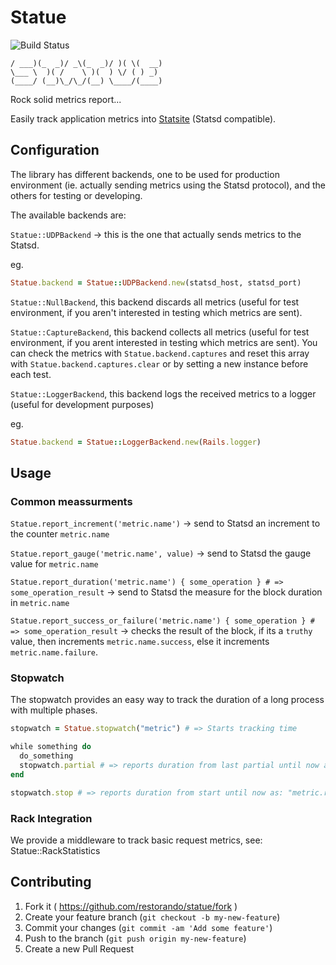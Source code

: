 # Statue

![Build Status](https://travis-ci.org/restorando/statue.svg?branch=master)

    / ___)(_  _)/ _\(_  _)/ )( \(  __)
    \___ \  )( /    \ )(  ) \/ ( ) _)
    (____/ (__)\_/\_/(__) \____/(____)
Rock solid metrics report...

Easily track application metrics into [Statsite](https://github.com/armon/statsite) (Statsd compatible).

## Configuration

The library has different backends, one to be used for production environment (ie. actually
 sending metrics using the Statsd protocol), and the others for testing or developing.

The available backends are:

`Statue::UDPBackend` -> this is the one that actually sends metrics to the Statsd.

eg.
```ruby
Statue.backend = Statue::UDPBackend.new(statsd_host, statsd_port)
```

`Statue::NullBackend`, this backend discards all metrics (useful for test environment, if you
aren't interested in testing which metrics are sent).

`Statue::CaptureBackend`, this backend collects all metrics (useful for test environment, if you
arent interested in testing which metrics are sent). You can check the metrics with `Statue.backend.captures`
and reset this array with `Statue.backend.captures.clear` or by setting a new instance before each test.

`Statue::LoggerBackend`, this backend logs the received metrics to a logger (useful for development purposes)

eg.
```ruby
Statue.backend = Statue::LoggerBackend.new(Rails.logger)
```

## Usage

### Common meassurments

`Statue.report_increment('metric.name')` -> send to Statsd an increment to the counter `metric.name`

`Statue.report_gauge('metric.name', value)` -> send to Statsd the gauge value for `metric.name`

`Statue.report_duration('metric.name') { some_operation } # => some_operation_result` -> send to Statsd the
measure for the block duration in `metric.name`

`Statue.report_success_or_failure('metric.name') { some_operation } # => some_operation_result` -> checks the
result of the block, if its a `truthy` value, then increments `metric.name.success`, else it increments
`metric.name.failure`.

### Stopwatch

The stopwatch provides an easy way to track the duration of a long process with multiple phases.

```ruby
stopwatch = Statue.stopwatch("metric") # => Starts tracking time

while something do
  do_something
  stopwatch.partial # => reports duration from last partial until now as: "metric.runtime.partial"
end

stopwatch.stop # => reports duration from start until now as: "metric.runtime.total"
```

### Rack Integration

We provide a middleware to track basic request metrics, see: Statue::RackStatistics

## Contributing

1. Fork it ( https://github.com/restorando/statue/fork )
2. Create your feature branch (`git checkout -b my-new-feature`)
3. Commit your changes (`git commit -am 'Add some feature'`)
4. Push to the branch (`git push origin my-new-feature`)
5. Create a new Pull Request
